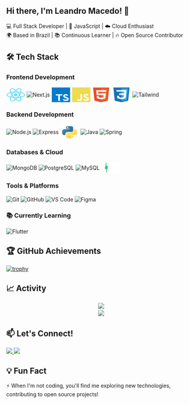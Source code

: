 <link rel="stylesheet" href="https://cdn.jsdelivr.net/gh/devicons/devicon@v2.15.1/devicon.min.css">

## Hi there, I'm Leandro Macedo! 👋

💻 Full Stack Developer | 🚀 JavaScript | ☁️ Cloud Enthusiast  
🌍 Based in Brazil | 📚 Continuous Learner | 🔥 Open Source Contributor



## 🛠️ Tech Stack

### Frontend Development
<div style="display: inline_block">
  <img align="center" alt="React" height="40" width="50" src="https://raw.githubusercontent.com/devicons/devicon/master/icons/react/react-original.svg">
  <img align="center" alt="Next.js" height="40" width="50" src="https://cdn.jsdelivr.net/gh/devicons/devicon/icons/nextjs/nextjs-original.svg">
  <img align="center" alt="TypeScript" height="40" width="50" src="https://raw.githubusercontent.com/devicons/devicon/master/icons/typescript/typescript-plain.svg">
  <img align="center" alt="JavaScript" height="40" width="50" src="https://raw.githubusercontent.com/devicons/devicon/master/icons/javascript/javascript-plain.svg">
  <img align="center" alt="HTML5" height="40" width="50" src="https://raw.githubusercontent.com/devicons/devicon/master/icons/html5/html5-original.svg">
  <img align="center" alt="CSS3" height="40" width="50" src="https://raw.githubusercontent.com/devicons/devicon/master/icons/css3/css3-original.svg">
  <img align="center" alt="Tailwind" height="40" width="50" src="https://cdn.jsdelivr.net/gh/devicons/devicon@v2.15.1/icons/tailwindcss/tailwindcss-plain.svg">
</div>

### Backend Development
<div style="display: inline_block">
  <img align="center" alt="Node.js" height="40" width="50" src="https://cdn.jsdelivr.net/gh/devicons/devicon/icons/nodejs/nodejs-original.svg">
  <img align="center" alt="Express" height="40" width="50" src="https://cdn.jsdelivr.net/gh/devicons/devicon/icons/express/express-original.svg">
  <img align="center" alt="Python" height="40" width="50" src="https://raw.githubusercontent.com/devicons/devicon/master/icons/python/python-original.svg">
  <img align="center" alt="Java" height="40" width="50" src="https://cdn.jsdelivr.net/gh/devicons/devicon/icons/java/java-original.svg">
  <img align="center" alt="Spring" height="40" width="50" src="https://cdn.jsdelivr.net/gh/devicons/devicon/icons/spring/spring-original.svg">
</div>

### Databases & Cloud
<div style="display: inline_block">
  <img align="center" alt="MongoDB" height="40" width="50" src="https://cdn.jsdelivr.net/gh/devicons/devicon/icons/mongodb/mongodb-original.svg">
  <img align="center" alt="PostgreSQL" height="40" width="50" src="https://cdn.jsdelivr.net/gh/devicons/devicon/icons/postgresql/postgresql-original.svg">
  <img align="center" alt="MySQL" height="40" width="50" src="https://cdn.jsdelivr.net/gh/devicons/devicon/icons/mysql/mysql-original.svg">
  <img align="center" alt="Supabase" height="30" width="40" style="margin: 0 10px" src="https://raw.githubusercontent.com/supabase/supabase/master/packages/common/assets/images/supabase-logo-wordmark--dark.svg">
  
</div>

### Tools & Platforms
<div style="display: inline_block">
  <img align="center" alt="Git" height="40" width="50" src="https://cdn.jsdelivr.net/gh/devicons/devicon/icons/git/git-original.svg">
  <img align="center" alt="GitHub" height="40" width="50" src="https://cdn.jsdelivr.net/gh/devicons/devicon/icons/github/github-original.svg">
  <img align="center" alt="VS Code" height="40" width="50" src="https://cdn.jsdelivr.net/gh/devicons/devicon/icons/vscode/vscode-original.svg">
  <img align="center" alt="Figma" height="40" width="50" src="https://cdn.jsdelivr.net/gh/devicons/devicon/icons/figma/figma-original.svg">
</div>

### 📚 Currently Learning
<div style="display: inline_block">
  <img align="center" alt="Flutter" height="40" width="50" src="https://cdn.jsdelivr.net/gh/devicons/devicon/icons/flutter/flutter-original.svg">
</div>

## 🏆 GitHub Achievements
[![trophy](https://github-profile-trophy.vercel.app/?username=leandromacedo117&theme=onedark&row=1&margin-w=15)](https://github.com/ryo-ma/github-profile-trophy)


## 📈 Activity 




<div align="center">
  <a href="https://github.com/leandromacedo117">
    <img width="500" src="https://github-readme-stats.vercel.app/api?username=leandromacedo117&show_icons=true&theme=radical&hide_title=true&card_width=500" />
  </a>
</div>

<div align="center">
  <a href="https://github.com/leandromacedo117">
    <img width="500" src="https://github-readme-stats.vercel.app/api/top-langs/?username=leandromacedo117&layout=compact&theme=radical&hide_border=true&card_width=500" />
  </a>
</div>

## 📫 Let's Connect!
<div> 
  <a href="https://www.linkedin.com/in/leandro-macedo-a16b67292/" target="_blank">
    <img src="https://img.shields.io/badge/LinkedIn-0077B5?style=for-the-badge&logo=linkedin&logoColor=white">
  </a>
  <a href="mailto:leeandromacedo117@gmail.com">
    <img src="https://img.shields.io/badge/Gmail-D14836?style=for-the-badge&logo=gmail&logoColor=white">
  </a>
<!--  <a href="https://portfolio-leandromacedo.vercel.app/" target="_blank">
    <img src="https://img.shields.io/badge/Portfolio-%23000000.svg?style=for-the-badge&logo=firefox&logoColor=white">
  </a> -->
</div>

## 💡 Fun Fact
⚡ When I'm not coding, you'll find me exploring new technologies, contributing to open source projects!
